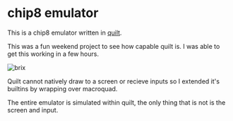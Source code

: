 # chip8 emulator

This is a chip8 emulator written in [quilt](https://github.com/nathanielfernandes/quilt).

This was a fun weekend project to see how capable quilt is. I was able to get this working in a few hours.

![brix](https://cdn.discordapp.com/attachments/792686378366009354/1151193260941922375/image.png)

Quilt cannot natively draw to a screen or recieve inputs so I extended it's builtins by wrapping over macroquad.

The entire emulator is simulated within quilt, the only thing that is not is the screen and input.
